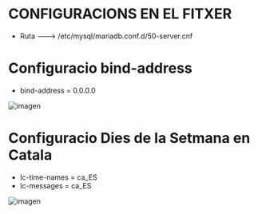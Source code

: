 # CONFIGURACIONS EN EL FITXER

- Ruta ---> /etc/mysql/mariadb.conf.d/50-server.cnf

# Configuracio bind-address
- bind-address = 0.0.0.0

![imagen](https://user-images.githubusercontent.com/61557739/170240616-b6485faf-f3f5-4461-aec8-cfb0ab3594c7.png)


# Configuracio Dies de la Setmana en Catala
- lc-time-names = ca_ES
- lc-messages = ca_ES

![imagen](https://user-images.githubusercontent.com/61557739/170240879-5273fde7-921d-4b1e-b4b8-572230ac1be9.png)
